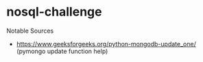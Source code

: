 # nosql-challenge

Notable Sources
- https://www.geeksforgeeks.org/python-mongodb-update_one/ (pymongo update function help)